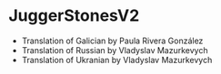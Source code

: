 # JuggerStonesV2

- Translation of Galician by Paula Rivera González
- Translation of Russian by Vladyslav Mazurkevych
- Translation of Ukranian by Vladyslav Mazurkevych

